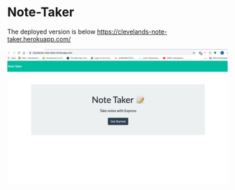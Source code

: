 # Note-Taker

The deployed version is below
https://clevelands-note-taker.herokuapp.com/

<img src="public/assets/images/screenshot.png">

